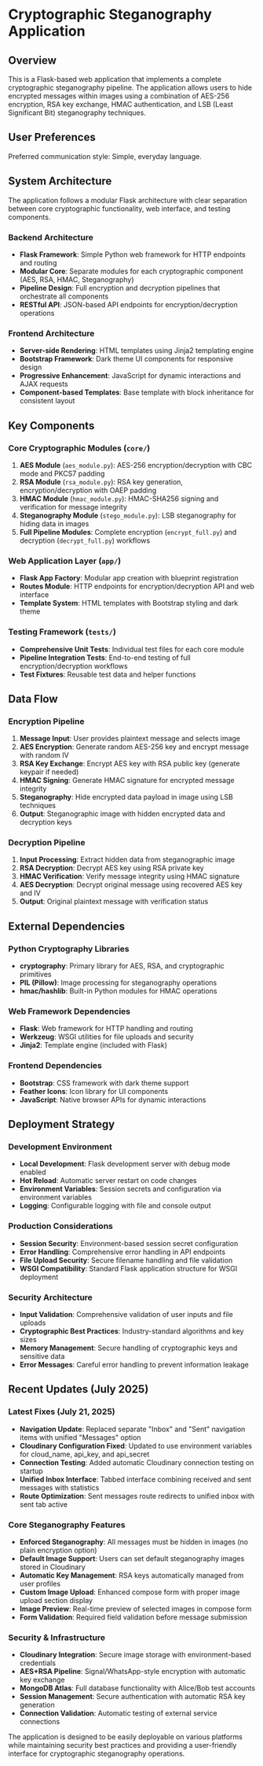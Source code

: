 # Cryptographic Steganography Application

## Overview

This is a Flask-based web application that implements a complete cryptographic steganography pipeline. The application allows users to hide encrypted messages within images using a combination of AES-256 encryption, RSA key exchange, HMAC authentication, and LSB (Least Significant Bit) steganography techniques.

## User Preferences

Preferred communication style: Simple, everyday language.

## System Architecture

The application follows a modular Flask architecture with clear separation between core cryptographic functionality, web interface, and testing components.

### Backend Architecture
- **Flask Framework**: Simple Python web framework for HTTP endpoints and routing
- **Modular Core**: Separate modules for each cryptographic component (AES, RSA, HMAC, Steganography)
- **Pipeline Design**: Full encryption and decryption pipelines that orchestrate all components
- **RESTful API**: JSON-based API endpoints for encryption/decryption operations

### Frontend Architecture
- **Server-side Rendering**: HTML templates using Jinja2 templating engine
- **Bootstrap Framework**: Dark theme UI components for responsive design
- **Progressive Enhancement**: JavaScript for dynamic interactions and AJAX requests
- **Component-based Templates**: Base template with block inheritance for consistent layout

## Key Components

### Core Cryptographic Modules (`core/`)
1. **AES Module** (`aes_module.py`): AES-256 encryption/decryption with CBC mode and PKCS7 padding
2. **RSA Module** (`rsa_module.py`): RSA key generation, encryption/decryption with OAEP padding
3. **HMAC Module** (`hmac_module.py`): HMAC-SHA256 signing and verification for message integrity
4. **Steganography Module** (`stego_module.py`): LSB steganography for hiding data in images
5. **Full Pipeline Modules**: Complete encryption (`encrypt_full.py`) and decryption (`decrypt_full.py`) workflows

### Web Application Layer (`app/`)
- **Flask App Factory**: Modular app creation with blueprint registration
- **Routes Module**: HTTP endpoints for encryption/decryption API and web interface
- **Template System**: HTML templates with Bootstrap styling and dark theme

### Testing Framework (`tests/`)
- **Comprehensive Unit Tests**: Individual test files for each core module
- **Pipeline Integration Tests**: End-to-end testing of full encryption/decryption workflows
- **Test Fixtures**: Reusable test data and helper functions

## Data Flow

### Encryption Pipeline
1. **Message Input**: User provides plaintext message and selects image
2. **AES Encryption**: Generate random AES-256 key and encrypt message with random IV
3. **RSA Key Exchange**: Encrypt AES key with RSA public key (generate keypair if needed)
4. **HMAC Signing**: Generate HMAC signature for encrypted message integrity
5. **Steganography**: Hide encrypted data payload in image using LSB techniques
6. **Output**: Steganographic image with hidden encrypted data and decryption keys

### Decryption Pipeline
1. **Input Processing**: Extract hidden data from steganographic image
2. **RSA Decryption**: Decrypt AES key using RSA private key
3. **HMAC Verification**: Verify message integrity using HMAC signature
4. **AES Decryption**: Decrypt original message using recovered AES key and IV
5. **Output**: Original plaintext message with verification status

## External Dependencies

### Python Cryptography Libraries
- **cryptography**: Primary library for AES, RSA, and cryptographic primitives
- **PIL (Pillow)**: Image processing for steganography operations
- **hmac/hashlib**: Built-in Python modules for HMAC operations

### Web Framework Dependencies
- **Flask**: Web framework for HTTP handling and routing
- **Werkzeug**: WSGI utilities for file uploads and security
- **Jinja2**: Template engine (included with Flask)

### Frontend Dependencies
- **Bootstrap**: CSS framework with dark theme support
- **Feather Icons**: Icon library for UI components
- **JavaScript**: Native browser APIs for dynamic interactions

## Deployment Strategy

### Development Environment
- **Local Development**: Flask development server with debug mode enabled
- **Hot Reload**: Automatic server restart on code changes
- **Environment Variables**: Session secrets and configuration via environment variables
- **Logging**: Configurable logging with file and console output

### Production Considerations
- **Session Security**: Environment-based session secret configuration
- **Error Handling**: Comprehensive error handling in API endpoints
- **File Upload Security**: Secure filename handling and file validation
- **WSGI Compatibility**: Standard Flask application structure for WSGI deployment

### Security Architecture
- **Input Validation**: Comprehensive validation of user inputs and file uploads
- **Cryptographic Best Practices**: Industry-standard algorithms and key sizes
- **Memory Management**: Secure handling of cryptographic keys and sensitive data
- **Error Messages**: Careful error handling to prevent information leakage

## Recent Updates (July 2025)

### Latest Fixes (July 21, 2025)
- **Navigation Update**: Replaced separate "Inbox" and "Sent" navigation items with unified "Messages" option
- **Cloudinary Configuration Fixed**: Updated to use environment variables for cloud_name, api_key, and api_secret
- **Connection Testing**: Added automatic Cloudinary connection testing on startup
- **Unified Inbox Interface**: Tabbed interface combining received and sent messages with statistics
- **Route Optimization**: Sent messages route redirects to unified inbox with sent tab active

### Core Steganography Features  
- **Enforced Steganography**: All messages must be hidden in images (no plain encryption option)
- **Default Image Support**: Users can set default steganography images stored in Cloudinary
- **Automatic Key Management**: RSA keys automatically managed from user profiles
- **Custom Image Upload**: Enhanced compose form with proper image upload section display
- **Image Preview**: Real-time preview of selected images in compose form
- **Form Validation**: Required field validation before message submission

### Security & Infrastructure
- **Cloudinary Integration**: Secure image storage with environment-based credentials
- **AES+RSA Pipeline**: Signal/WhatsApp-style encryption with automatic key exchange
- **MongoDB Atlas**: Full database functionality with Alice/Bob test accounts
- **Session Management**: Secure authentication with automatic RSA key generation
- **Connection Validation**: Automatic testing of external service connections

The application is designed to be easily deployable on various platforms while maintaining security best practices and providing a user-friendly interface for cryptographic steganography operations.
